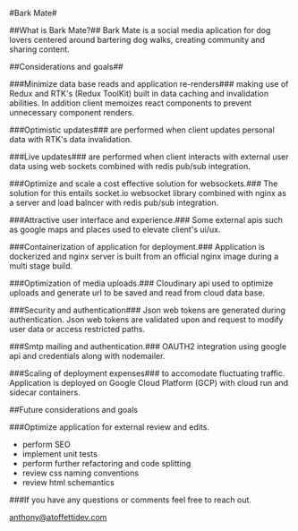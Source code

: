 #Bark Mate#

##What is Bark Mate?##
Bark Mate is a social media aplication for dog lovers centered around bartering dog walks, creating community and sharing content.

##Considerations and goals##

###Minimize data base reads and application re-renders### making use of Redux and RTK's (Redux ToolKit) built in data caching and invalidation abilities. In addition client memoizes react components to prevent unnecessary component renders.

###Optimistic updates### are performed when client updates personal data with RTK's data invalidation.

###Live updates### are performed when client interacts with external user data using web sockets combined with redis pub/sub integration.

###Optimize and scale a cost effective solution for websockets.### The solution for this entails socket.io websocket library combined with nginx as a server and load balncer with redis pub/sub integration.

###Attractive user interface and experience.### Some external apis such as google maps and places used to elevate client's ui/ux.

###Containerization of application for deployment.### Application is dockerized and nginx server is built from an official nginx image during a multi stage build.

###Optimization of media uploads.### Cloudinary api used to optimize uploads and generate url to be saved and read from cloud data base.

###Security and authentication### Json web tokens are generated during authentication. Json web tokens are validated upon and request to modify user data or access restricted paths.

###Smtp mailing and authentication.### OAUTH2 integration using google api and credentials along with nodemailer.

###Scaling of deployment expenses### to accomodate fluctuating traffic. Application is deployed on Google Cloud Platform (GCP) with cloud run and sidecar containers.

##Future considerations and goals

###Optimize application for external review and edits.

- perform SEO
- implement unit tests
- perform further refactoring and code splitting
- review css naming conventions
- review html schemantics

###If you have any questions or comments feel free to reach out.

anthony@atoffettidev.com
